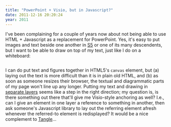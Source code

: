 ```yaml
---
title: "PowerPoint + Visio, but in Javascript?"
date: 2011-12-16 20:20:24
year: 2011
---
```

I've been complaining for a couple of years now about not being able to use HTML + Javascript as a replacement for PowerPoint. Yes, it's easy to put images and text beside one another in <a href="http://meyerweb.com/eric/tools/s5/">S5</a> or one of its many descendents, but I want to be able to draw on top of my text, just like I do on a whiteboard:

<img src="https://software-carpentry.org/lectures/invperc/invperc-assembly/slide-20.png" alt="" />

I can do put text and figures together in HTML5's <code>canvas</code> element, but (a) laying out the text is more difficult than it is in plain old HTML, and (b) as soon as someone resizes their browser, the textual and diagrammatic parts of my page won't line up any longer. Putting my text and drawing in <a href="http://html5.litten.com/using-multiple-html5-canvases-as-layers/">separate layers</a> seems like a step in the right direction; my question is, is there something out there that'll give me Visio-style anchoring as well? I.e., can I give an element in one layer a reference to something in another, then ask someone's Javascript library to lay out the referring element afresh whenever the referred-to element is redisplayed? It would be a nice complement to <a href="http://worrydream.com/Tangle/">Tangle</a>...
